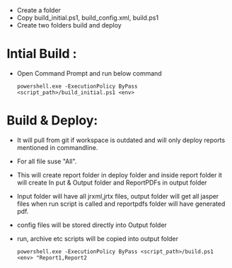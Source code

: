  * Create a folder
 * Copy build_initial.ps1, build_config.xml, build.ps1
 * Create two folders build and deploy
 
 
 # Intial Build : #
 * Open Command Prompt and run below command
 
    `powershell.exe -ExecutionPolicy ByPass <script_path>/build_initial.ps1 <env>`
    
 # Build & Deploy: #
 
 * It will pull from git if workspace is outdated and will only deploy reports mentioned in commandline. 
 * For all file suse "All".
 * This will create report folder in deploy folder and inside report folder it will create In put & Output folder and ReportPDFs in output folder
 * Input folder will have all jrxml,jrtx files, output folder will get all jasper files when run script is called and reportpdfs folder will have
    generated pdf.
 * config files will be stored directly into Output folder
 * run, archive etc scripts will be copied into output folder
 
     `powershell.exe -ExecutionPolicy ByPass <script_path>/build.ps1 <env> "Report1,Report2`
